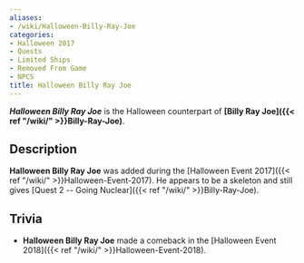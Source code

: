 ```yaml
---
aliases:
- /wiki/Halloween-Billy-Ray-Joe
categories:
- Halloween 2017
- Quests
- Limited Ships
- Removed From Game
- NPCS
title: Halloween Billy Ray Joe
---
```


**_Halloween Billy Ray Joe_** is the Halloween counterpart of **[Billy Ray Joe]({{< ref "/wiki/" >}}Billy-Ray-Joe)**.

## Description

**Halloween Billy Ray Joe** was added during the [Halloween Event 2017]({{< ref "/wiki/" >}}Halloween-Event-2017). He appears to be a skeleton and still gives [Quest 2 -- Going Nuclear]({{< ref "/wiki/" >}}Billy-Ray-Joe).

## Trivia

- **Halloween Billy Ray Joe** made a comeback in the [Halloween Event 2018]({{< ref "/wiki/" >}}Halloween-Event-2018).